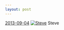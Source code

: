 ```yaml
---
layout: post
---
```


<p>
  <time><a href="/45">2013-09-04</a></time>
  <a href="/45"><img src="{{ site.assets_url }}/45-640.jpg" srcset="{{ site.assets_url }}/45-1280.jpg 1280w, {{ site.assets_url }}/45-960.jpg 960w, {{ site.assets_url }}/45-640.jpg 640w, {{ site.assets_url }}/45-320.jpg 320w" sizes="(min-width: 700px) 50vw, calc(100vw - 2rem)" alt="Steve" /></a>
  <span>Steve</span>
</p>
